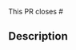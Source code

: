 <!-- Thanks so much for your time taking to contribute, your work is appreciated! ❤️ -->

This PR closes # <!-- Please refer issue number here, if exists -->

## Description
